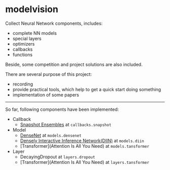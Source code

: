 # modelvision

Collect Neural Network components, includes:

- complete NN models
- special layers
- optimizers
- callbacks
- functions

Beside, some competition and project solutions are also included.

There are several purpose of this project:

- recording
- provide practical tools, which help to get a quick start doing something
- implementation of some papers

---

So far, following components have been implemented:

- Callback
    - [Snapshot Ensembles](https://arxiv.org/abs/1704.00109) at `callbacks.snapshot`
- Model
    - [DenseNet](https://arxiv.org/abs/1608.06993) at `models.densenet`
    - [Densely Interactive Inference Network(DIIN)](https://openreview.net/forum?id=r1dHXnH6-&noteId=r1dHXnH6-) at `models.diin`
    - [Transformer](Attention Is All You Need) at `models.tansformer`
- Layer
    - DecayingDropout at `layers.dropout`
    - [Transformer](Attention Is All You Need) at `layers.tansformer`

